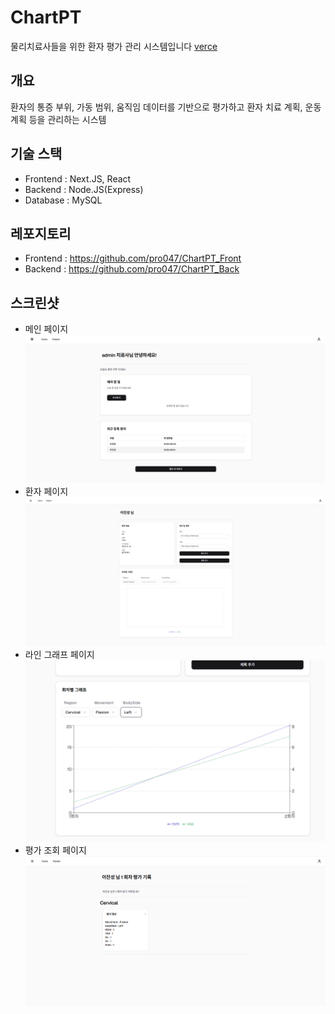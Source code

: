 # ChartPT
물리치료사들을 위한 환자 평가 관리 시스템입니다
[verce](https://chartptfront.vercel.app/)

## 개요
환자의 통증 부위, 가동 범위, 움직임 데이터를 기반으로 평가하고
환자 치료 계획, 운동 계획 등을 관리하는 시스템

## 기술 스택
- Frontend : Next.JS, React
- Backend : Node.JS(Express)
- Database : MySQL

## 레포지토리
- Frontend : https://github.com/pro047/ChartPT_Front
- Backend : https://github.com/pro047/ChartPT_Back

## 스크린샷
- 메인 페이지
  ![메인 페이지](./mainpage.png)
- 환자 페이지
  ![환자 페이지](./patientpage.png)
- 라인 그래프 페이지
  ![라인 그래프 페이지](./linegraph.png)
- 평가 조회 페이지
  ![평가 조회 페이지](./evaluationpage.png)

